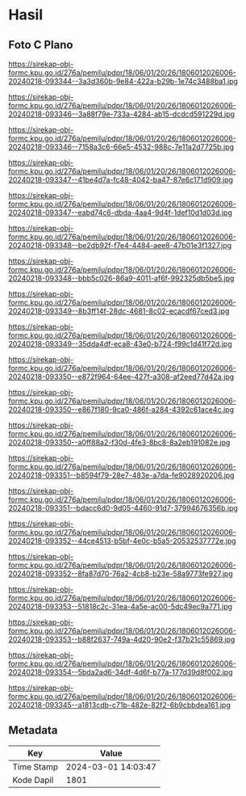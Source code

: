 # Hasil

## Foto C Plano

https://sirekap-obj-formc.kpu.go.id/276a/pemilu/pdpr/18/06/01/20/26/1806012026006-20240218-093344--3a3d360b-9e84-422a-b29b-1e74c3488ba1.jpg

https://sirekap-obj-formc.kpu.go.id/276a/pemilu/pdpr/18/06/01/20/26/1806012026006-20240218-093346--3a88f79e-733a-4284-ab15-dcdcd591229d.jpg

https://sirekap-obj-formc.kpu.go.id/276a/pemilu/pdpr/18/06/01/20/26/1806012026006-20240218-093346--7158a3c6-66e5-4532-988c-7e11a2d7725b.jpg

https://sirekap-obj-formc.kpu.go.id/276a/pemilu/pdpr/18/06/01/20/26/1806012026006-20240218-093347--41be4d7a-fc48-4042-ba47-87e6c171d909.jpg

https://sirekap-obj-formc.kpu.go.id/276a/pemilu/pdpr/18/06/01/20/26/1806012026006-20240218-093347--eabd74c6-dbda-4aa4-9d4f-1def10d1d03d.jpg

https://sirekap-obj-formc.kpu.go.id/276a/pemilu/pdpr/18/06/01/20/26/1806012026006-20240218-093348--be2db92f-f7e4-4484-aee8-47b01e3f1327.jpg

https://sirekap-obj-formc.kpu.go.id/276a/pemilu/pdpr/18/06/01/20/26/1806012026006-20240218-093348--bbb5c026-86a9-4011-af6f-992325db5be5.jpg

https://sirekap-obj-formc.kpu.go.id/276a/pemilu/pdpr/18/06/01/20/26/1806012026006-20240218-093349--8b3ff14f-28dc-4681-8c02-ecacdf67ced3.jpg

https://sirekap-obj-formc.kpu.go.id/276a/pemilu/pdpr/18/06/01/20/26/1806012026006-20240218-093349--35dda4df-eca8-43e0-b724-f99c1d41f72d.jpg

https://sirekap-obj-formc.kpu.go.id/276a/pemilu/pdpr/18/06/01/20/26/1806012026006-20240218-093350--e872f964-64ee-427f-a308-af2eed77d42a.jpg

https://sirekap-obj-formc.kpu.go.id/276a/pemilu/pdpr/18/06/01/20/26/1806012026006-20240218-093350--e867f180-9ca0-486f-a284-4392c61ace4c.jpg

https://sirekap-obj-formc.kpu.go.id/276a/pemilu/pdpr/18/06/01/20/26/1806012026006-20240218-093350--a0ff88a2-f30d-4fe3-8bc8-8a2eb191082e.jpg

https://sirekap-obj-formc.kpu.go.id/276a/pemilu/pdpr/18/06/01/20/26/1806012026006-20240218-093351--b8594f79-28e7-483e-a7da-fe9028920206.jpg

https://sirekap-obj-formc.kpu.go.id/276a/pemilu/pdpr/18/06/01/20/26/1806012026006-20240218-093351--bdacc6d0-9d05-4460-91d7-37994676356b.jpg

https://sirekap-obj-formc.kpu.go.id/276a/pemilu/pdpr/18/06/01/20/26/1806012026006-20240218-093352--44ce4513-b5bf-4e0c-b5a5-20532537772e.jpg

https://sirekap-obj-formc.kpu.go.id/276a/pemilu/pdpr/18/06/01/20/26/1806012026006-20240218-093352--8fa87d70-76a2-4cb8-b23e-58a9773fe927.jpg

https://sirekap-obj-formc.kpu.go.id/276a/pemilu/pdpr/18/06/01/20/26/1806012026006-20240218-093353--51818c2c-31ea-4a5e-ac00-5dc49ec9a771.jpg

https://sirekap-obj-formc.kpu.go.id/276a/pemilu/pdpr/18/06/01/20/26/1806012026006-20240218-093353--b88f2637-749a-4d20-90e2-f37b21c55869.jpg

https://sirekap-obj-formc.kpu.go.id/276a/pemilu/pdpr/18/06/01/20/26/1806012026006-20240218-093354--5bda2ad6-34df-4d6f-b77a-177d39d8f002.jpg

https://sirekap-obj-formc.kpu.go.id/276a/pemilu/pdpr/18/06/01/20/26/1806012026006-20240218-093345--a1813cdb-c71b-482e-82f2-6b9cbbdea161.jpg


## Metadata

| Key        | Value               |
| ---------- | ------------------- |
| Time Stamp | 2024-03-01 14:03:47 |
| Kode Dapil | 1801                |



